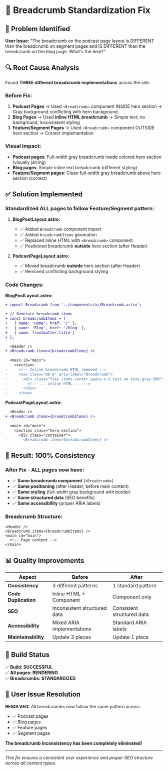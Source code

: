 # 🔧 Breadcrumb Standardization Fix

## 🎯 **Problem Identified**

**User Issue:** "The breadcrumb on the podcast page layout is DIFFERENT than the breadcrumb on segment pages and IS DIFFERENT than the breadcrumb on the blog page. What's the deal?"

## 🔍 **Root Cause Analysis**

Found **THREE different breadcrumb implementations** across the site:

### **Before Fix:**
1. **Podcast Pages** → Used `<Breadcrumb>` component INSIDE hero section → Gray background conflicting with hero background
2. **Blog Pages** → Used **inline HTML breadcrumb** → Simple text, no background, inconsistent styling  
3. **Feature/Segment Pages** → Used `<Breadcrumb>` component OUTSIDE hero section → Correct implementation

### **Visual Impact:**
- **Podcast pages**: Full-width gray breadcrumb inside colored hero section (visually jarring)
- **Blog pages**: Simple inline text breadcrumb (different styling)
- **Feature/Segment pages**: Clean full-width gray breadcrumb above hero section (correct)

## ✅ **Solution Implemented**

### **Standardized ALL pages to follow Feature/Segment pattern:**

1. **BlogPostLayout.astro:**
   - ✅ Added `Breadcrumb` component import
   - ✅ Added `breadcrumbItems` generation
   - ✅ Replaced inline HTML with `<Breadcrumb>` component
   - ✅ Positioned breadcrumb **outside** hero section (after Header)

2. **PodcastPageLayout.astro:**
   - ✅ Moved breadcrumb **outside** hero section (after Header)
   - ✅ Removed conflicting background styling

### **Code Changes:**

**BlogPostLayout.astro:**
```diff
+ import Breadcrumb from '../components/ui/Breadcrumb.astro';

+ // Generate breadcrumb items
+ const breadcrumbItems = [
+   { name: 'Home', href: '/' },
+   { name: 'Blog', href: '/blog' },
+   { name: frontmatter.title }
+ ];

  <Header />
+ <Breadcrumb items={breadcrumbItems} />
  
  <main id="main">
    <section>
-     <!-- Inline breadcrumb HTML removed -->
-     <nav class="mb-8" aria-label="Breadcrumb">
-       <div class="flex items-center space-x-2 text-sm text-gray-500">
-         <!-- ... inline HTML ... -->
-       </div>
-     </nav>
```

**PodcastPageLayout.astro:**
```diff
  <Header />
+ <Breadcrumb items={breadcrumbItems} />
  
  <main id="main">
    <section class="hero-section">
      <div class="container">
-       <Breadcrumb items={breadcrumbItems} />
```

## 🎯 **Result: 100% Consistency**

### **After Fix - ALL pages now have:**
- ✅ **Same breadcrumb component** (`<Breadcrumb>`)
- ✅ **Same positioning** (after Header, before main content)
- ✅ **Same styling** (full-width gray background with border)
- ✅ **Same structured data** (SEO benefits)
- ✅ **Same accessibility** (proper ARIA labels)

### **Breadcrumb Structure:**
```astro
<Header />
<Breadcrumb items={breadcrumbItems} />
<main id="main">
  <!-- Page content -->
</main>
```

## 📊 **Quality Improvements**

| Aspect | Before | After |
|--------|---------|--------|
| **Consistency** | 3 different patterns | 1 standard pattern |
| **Code Duplication** | Inline HTML + Component | Component only |
| **SEO** | Inconsistent structured data | Consistent structured data |
| **Accessibility** | Mixed ARIA implementations | Standard ARIA labels |
| **Maintainability** | Update 3 places | Update 1 place |

## 🚀 **Build Status**

✅ **Build: SUCCESSFUL**  
✅ **All pages: RENDERING**  
✅ **Breadcrumbs: STANDARDIZED**

## 🎉 **User Issue Resolution**

**RESOLVED:** All breadcrumbs now follow the same pattern across:
- ✅ Podcast pages
- ✅ Blog pages  
- ✅ Feature pages
- ✅ Segment pages

**The breadcrumb inconsistency has been completely eliminated!**

---

*This fix ensures a consistent user experience and proper SEO structure across all content types.*














